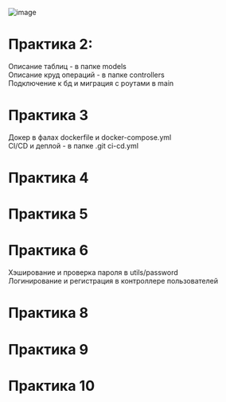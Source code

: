 ![image](https://github.com/user-attachments/assets/52e3a79f-e9de-4848-b147-7f67692b898e)
# Практика 2:
Описание таблиц - в папке models  
Описание круд операций - в папке controllers  
Подключение к бд и миграция с роутами в main

# Практика 3
Докер в фалах dockerfile и docker-compose.yml  
CI/CD и деплой - в папке .git ci-cd.yml
# Практика 4

# Практика 5

# Практика 6
Хэширование и проверка пароля в utils/password  
Логинирование и регистрация в контроллере пользователей  

# Практика 8

# Практика 9

# Практика 10
